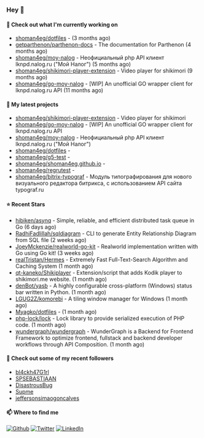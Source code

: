 ### Hey 👋

#### 👷 Check out what I'm currently working on

- [shoman4eg/dotfiles](https://github.com/shoman4eg/dotfiles) -  (3 months ago)
- [getparthenon/parthenon-docs](https://github.com/getparthenon/parthenon-docs) - The documentation for Parthenon (4 months ago)
- [shoman4eg/moy-nalog](https://github.com/shoman4eg/moy-nalog) - Неофициальный php API клиент lknpd.nalog.ru (&#34;Мой Налог&#34;)  (5 months ago)
- [shoman4eg/shikimori-player-extension](https://github.com/shoman4eg/shikimori-player-extension) - Video player for shikimori (9 months ago)
- [shoman4eg/go-moy-nalog](https://github.com/shoman4eg/go-moy-nalog) - [WIP] An unofficial GO wrapper client for lknpd.nalog.ru API  (11 months ago)

#### 🌱 My latest projects

- [shoman4eg/shikimori-player-extension](https://github.com/shoman4eg/shikimori-player-extension) - Video player for shikimori
- [shoman4eg/go-moy-nalog](https://github.com/shoman4eg/go-moy-nalog) - [WIP] An unofficial GO wrapper client for lknpd.nalog.ru API 
- [shoman4eg/moy-nalog](https://github.com/shoman4eg/moy-nalog) - Неофициальный php API клиент lknpd.nalog.ru (&#34;Мой Налог&#34;) 
- [shoman4eg/dotfiles](https://github.com/shoman4eg/dotfiles) - 
- [shoman4eg/g5-test](https://github.com/shoman4eg/g5-test) - 
- [shoman4eg/shoman4eg.github.io](https://github.com/shoman4eg/shoman4eg.github.io) - 
- [shoman4eg/regrutest](https://github.com/shoman4eg/regrutest) - 
- [shoman4eg/bitrix-typograf](https://github.com/shoman4eg/bitrix-typograf) - Модуль типографирования для нового визуального редактора битрикса, с использованием API сайта typograf.ru

#### ⭐ Recent Stars

- [hibiken/asynq](https://github.com/hibiken/asynq) - Simple, reliable, and efficient distributed task queue in Go (6 days ago)
- [RadhiFadlillah/sqldiagram](https://github.com/RadhiFadlillah/sqldiagram) - CLI to generate Entity Relationship Diagram from SQL file (2 weeks ago)
- [JoeyMckenzie/realworld-go-kit](https://github.com/JoeyMckenzie/realworld-go-kit) - Realworld implementation written with Go using Go kit! (3 weeks ago)
- [realTristan/Hermes](https://github.com/realTristan/Hermes) - Extremely Fast Full-Text-Search Algorithm and Caching System (1 month ago)
- [qt-kaneko/Shikiplayer](https://github.com/qt-kaneko/Shikiplayer) - Extension/script that adds Kodik player to shikimori.me website. (1 month ago)
- [denBot/yasb](https://github.com/denBot/yasb) - A highly configurable cross-platform (Windows) status bar written in Python. (1 month ago)
- [LGUG2Z/komorebi](https://github.com/LGUG2Z/komorebi) - A tiling window manager for Windows (1 month ago)
- [Myagko/dotfiles](https://github.com/Myagko/dotfiles) -  (1 month ago)
- [php-lock/lock](https://github.com/php-lock/lock) - Lock library to provide serialized execution of PHP code. (1 month ago)
- [wundergraph/wundergraph](https://github.com/wundergraph/wundergraph) - WunderGraph is a Backend for Frontend Framework to optimize frontend, fullstack and backend developer workflows through API Composition. (1 month ago)

#### 👯 Check out some of my recent followers

- [bl4ckh47G1rl](https://github.com/bl4ckh47G1rl)
- [SPSEBASTIAAN](https://github.com/SPSEBASTIAAN)
- [DisastrousBug](https://github.com/DisastrousBug)
- [Supme](https://github.com/Supme)
- [jeffersonsimaogoncalves](https://github.com/jeffersonsimaogoncalves)


#### 📫 Where to find me
<p>
<a href="https://github.com/shoman4eg" target="_blank"><img alt="Github" src="https://img.shields.io/badge/GitHub-%2312100E.svg?&style=for-the-badge&logo=Github&logoColor=white" /></a>
<a href="https://twitter.com/shoman4eg" target="_blank"><img alt="Twitter" src="https://img.shields.io/badge/twitter-%231DA1F2.svg?&style=for-the-badge&logo=twitter&logoColor=white" /></a>
<a href="https://www.linkedin.com/in/artemdubinin/" target="_blank"><img alt="LinkedIn" src="https://img.shields.io/badge/linkedin-%230077B5.svg?&style=for-the-badge&logo=linkedin&logoColor=white" /></a>
</p>
